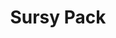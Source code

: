 ---
title: "Sursy Pack"
url: /ciudad-autonoma-de-buenos-aires/sursy-pack/
shop: material de oficina
---